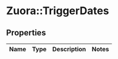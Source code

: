 # Zuora::TriggerDates

## Properties
Name | Type | Description | Notes
------------ | ------------- | ------------- | -------------


